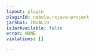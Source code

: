 ```yaml
---
layout: plugin
pluginId: nebula.rxjava-project
jarSha1: INVALID
isJarAvailable: false
error: NONE
violations: []

---
```

